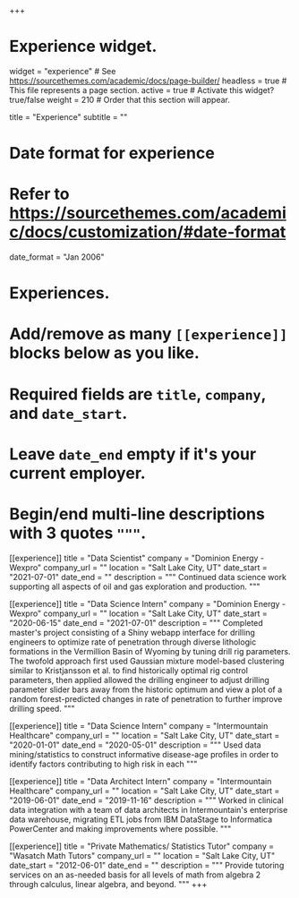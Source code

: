 +++
# Experience widget.
widget = "experience"  # See https://sourcethemes.com/academic/docs/page-builder/
headless = true  # This file represents a page section.
active = true  # Activate this widget? true/false
weight = 210  # Order that this section will appear.

title = "Experience"
subtitle = ""

# Date format for experience
#   Refer to https://sourcethemes.com/academic/docs/customization/#date-format
date_format = "Jan 2006"

# Experiences.
#   Add/remove as many `[[experience]]` blocks below as you like.
#   Required fields are `title`, `company`, and `date_start`.
#   Leave `date_end` empty if it's your current employer.
#   Begin/end multi-line descriptions with 3 quotes `"""`.

[[experience]]
  title = "Data Scientist"
  company = "Dominion Energy - Wexpro"
  company_url = ""
  location = "Salt Lake City, UT"
  date_start = "2021-07-01"
  date_end = ""
  description = """
  Continued data science work supporting all aspects of oil and gas exploration and production.
  """


[[experience]]
  title = "Data Science Intern"
  company = "Dominion Energy - Wexpro"
  company_url = ""
  location = "Salt Lake City, UT"
  date_start = "2020-06-15"
  date_end = "2021-07-01"
  description = """
  Completed master's project consisting of a Shiny webapp interface for drilling engineers to optimize rate of penetration through diverse lithologic formations in the Vermillion Basin of Wyoming by tuning drill rig parameters.  The twofold approach first used Gaussian mixture model-based clustering similar to Kristjansson et al. to find historically optimal rig control parameters, then applied allowed the drilling engineer to adjust drilling parameter slider bars away from the historic optimum and view a plot of a random forest-predicted changes in rate of penetration to further improve drilling speed.
  """

  
[[experience]]
  title = "Data Science Intern"
  company = "Intermountain Healthcare"
  company_url = ""
  location = "Salt Lake City, UT"
  date_start = "2020-01-01"
  date_end = "2020-05-01"
  description = """
  Used data mining/statistics to construct informative disease-age profiles in order to identify factors contributing to high risk in each 
  """

[[experience]]
  title = "Data Architect Intern"
  company = "Intermountain Healthcare"
  company_url = ""
  location = "Salt Lake City, UT"
  date_start = "2019-06-01"
  date_end = "2019-11-16"
  description = """
  Worked in clinical data integration with a team of data architects in Intermountain's enterprise data warehouse, migrating ETL jobs from IBM DataStage to Informatica PowerCenter and making improvements where possible.
  """

[[experience]]
  title = "Private Mathematics/ Statistics Tutor"
  company = "Wasatch Math Tutors"
  company_url = ""
  location = "Salt Lake City, UT"
  date_start = "2012-06-01"
  date_end = ""
  description = """
  Provide tutoring services on an as-needed basis for all levels of math from algebra 2 through calculus, linear algebra, and beyond.
  """
+++
